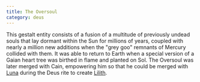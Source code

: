 ```yaml
---
title: The Oversoul
category: deus
---
```

This gestalt entity consists of a fusion of a multitude of previously undead souls that lay dormant within the Sun for millions of years, coupled with nearly a million new additions when the &quot;grey goo&quot; remnants of Mercury collided with them. It was able to return to Earth when a special version of a Gaian heart tree was birthed in flame and planted on Sol. The Oversoul was later merged with Cain, empowering him so that he could be merged with [Luna](npc-luna) during the Deus rite to create [Lilith](npc-lilith).
